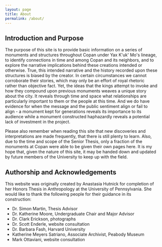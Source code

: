 ```yaml
---
layout: page
title: About
permalink: /about/
---
```


## Introduction and Purpose

The purpose of this site is to provide basic information on a series of monuments and structures throughout Copan under Yax K'uk' Mo's lineage, to identify connections in time and among Copan and its neighbors, and to explore the narrative implications behind these creations intended or otherwise. True, this intended narrative and the history recorded upon these structures is biased by the creator. In certain circumstances we cannot corroborate their stories, which may only be an effort of royal rhetoric rather than objective fact. Yet, the ideas that the kings attempt to invoke and how they compound upon previous monuments weaves a unique story about the city. It reveals through time and space what relationships are particularly important to them or the people at this time. And we do have evidence for when the message and the public sentiment align or fail to align - a monument kept for generations reveals its importance to its audience while a monument constructed haphazardly reveals a potential lack of investment in the project.

Please also remember when reading this site that new discoveries and interpretations are made frequently, that there is still plenty to learn. Also, due to the time and scope of the Senior Thesis, only a fraction of the monuments at Copan were able to be given their own pages here. It is my hope that, given the nature of this site, it may be handed down and updated by future members of the University to keep up with the field.

## Authorship and Acknowledgements
This website was originally created by Anastasia Hutnick for completion of her Honors Thesis in Anthropology at the University of Pennsylvania. She would like to thank the following people for their guidance in its construction:
<ul>
<li>Dr. Simon Martin, Thesis Advisor</li>
<li>Dr. Katherine Moore, Undergraduate Chair and Major Advisor</li>
<li>Dr. Clark Erickson, photographs</li>
<li>Dr. Scott Enderle, website consultation</li>
<li>Dr. Barbara Fash, Harvard University</li>
<li>Katherine Meyers Satriano, Associate Archivist, Peabody Museum</li>
<li>Mark Ottaviani, website consultation</li>
</ul>
